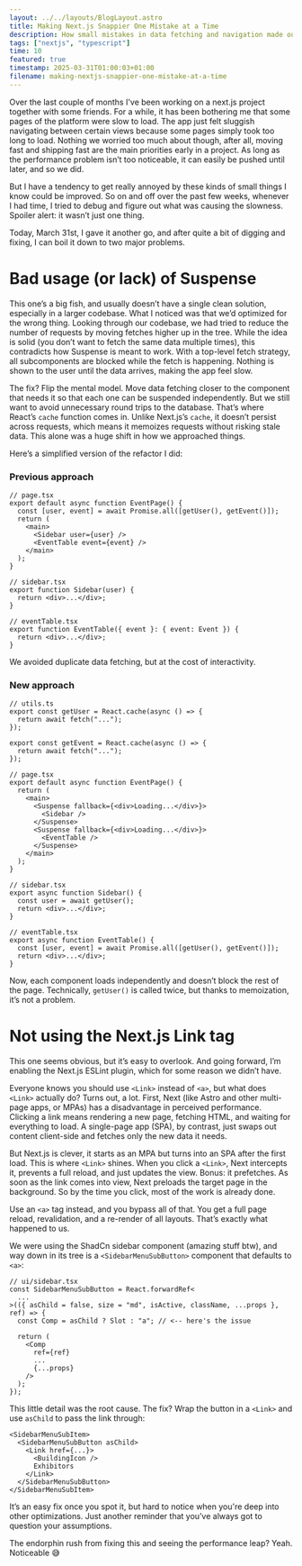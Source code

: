```yaml
---
layout: ../../layouts/BlogLayout.astro
title: Making Next.js Snappier One Mistake at a Time
description: How small mistakes in data fetching and navigation made our Next.js app feel slow, and what I learned fixing them.
tags: ["nextjs", "typescript"]
time: 10
featured: true
timestamp: 2025-03-31T01:00:03+01:00
filename: making-nextjs-snappier-one-mistake-at-a-time
---
```


Over the last couple of months I've been working on a next.js project together with some friends. For a while, it has been bothering me that some pages of the platform were slow to load. The app just felt sluggish navigating between certain views because some pages simply took too long to load. Nothing we worried too much about though, after all, moving fast and shipping fast are the main priorities early in a project. As long as the performance problem isn’t too noticeable, it can easily be pushed until later, and so we did.

But I have a tendency to get really annoyed by these kinds of small things I know could be improved. So on and off over the past few weeks, whenever I had time, I tried to debug and figure out what was causing the slowness. Spoiler alert: it wasn’t just one thing.

Today, March 31st, I gave it another go, and after quite a bit of digging and fixing, I can boil it down to two major problems.

# Bad usage (or lack) of Suspense

This one’s a big fish, and usually doesn’t have a single clean solution, especially in a larger codebase. What I noticed was that we’d optimized for the wrong thing. Looking through our codebase, we had tried to reduce the number of requests by moving fetches higher up in the tree. While the idea is solid (you don’t want to fetch the same data multiple times), this contradicts how Suspense is meant to work. With a top-level fetch strategy, all subcomponents are blocked while the fetch is happening. Nothing is shown to the user until the data arrives, making the app feel slow.

The fix? Flip the mental model. Move data fetching closer to the component that needs it so that each one can be suspended independently. But we still want to avoid unnecessary round trips to the database. That’s where React’s `cache` function comes in. Unlike Next.js’s `cache`, it doesn’t persist across requests, which means it memoizes requests without risking stale data. This alone was a huge shift in how we approached things.

Here’s a simplified version of the refactor I did:

### Previous approach

```tsx
// page.tsx
export default async function EventPage() {
  const [user, event] = await Promise.all([getUser(), getEvent()]);
  return (
    <main>
      <Sidebar user={user} />
      <EventTable event={event} />
    </main>
  );
}

// sidebar.tsx
export function Sidebar(user) {
  return <div>...</div>;
}

// eventTable.tsx
export function EventTable({ event }: { event: Event }) {
  return <div>...</div>;
}
```

We avoided duplicate data fetching, but at the cost of interactivity.

### New approach

```tsx
// utils.ts
export const getUser = React.cache(async () => {
  return await fetch("...");
});

export const getEvent = React.cache(async () => {
  return await fetch("...");
});

// page.tsx
export default async function EventPage() {
  return (
    <main>
      <Suspense fallback={<div>Loading...</div>}>
        <Sidebar />
      </Suspense>
      <Suspense fallback={<div>Loading...</div>}>
        <EventTable />
      </Suspense>
    </main>
  );
}

// sidebar.tsx
export async function Sidebar() {
  const user = await getUser();
  return <div>...</div>;
}

// eventTable.tsx
export async function EventTable() {
  const [user, event] = await Promise.all([getUser(), getEvent()]);
  return <div>...</div>;
}
```

Now, each component loads independently and doesn’t block the rest of the page. Technically, `getUser()` is called twice, but thanks to memoization, it’s not a problem.

# Not using the Next.js Link tag

This one seems obvious, but it’s easy to overlook. And going forward, I’m enabling the Next.js ESLint plugin, which for some reason we didn’t have.

Everyone knows you should use `<Link>` instead of `<a>`, but what does `<Link>` actually do? Turns out, a lot. First, Next (like Astro and other multi-page apps, or MPAs) has a disadvantage in perceived performance. Clicking a link means rendering a new page, fetching HTML, and waiting for everything to load. A single-page app (SPA), by contrast, just swaps out content client-side and fetches only the new data it needs.

But Next.js is clever, it starts as an MPA but turns into an SPA after the first load. This is where `<Link>` shines. When you click a `<Link>`, Next intercepts it, prevents a full reload, and just updates the view. Bonus: it prefetches. As soon as the link comes into view, Next preloads the target page in the background. So by the time you click, most of the work is already done.

Use an `<a>` tag instead, and you bypass all of that. You get a full page reload, revalidation, and a re-render of all layouts. That’s exactly what happened to us.

We were using the ShadCn sidebar component (amazing stuff btw), and way down in its tree is a `<SidebarMenuSubButton>` component that defaults to `<a>`:

```tsx
// ui/sidebar.tsx
const SidebarMenuSubButton = React.forwardRef<
  ...
>(({ asChild = false, size = "md", isActive, className, ...props }, ref) => {
  const Comp = asChild ? Slot : "a"; // <-- here's the issue

  return (
    <Comp
      ref={ref}
      ...
      {...props}
    />
  );
});
```

This little detail was the root cause. The fix? Wrap the button in a `<Link>` and use `asChild` to pass the link through:

```tsx
<SidebarMenuSubItem>
  <SidebarMenuSubButton asChild>
    <Link href={...}>
      <BuildingIcon />
      Exhibitors
    </Link>
  </SidebarMenuSubButton>
</SidebarMenuSubItem>
```

It’s an easy fix once you spot it, but hard to notice when you're deep into other optimizations. Just another reminder that you’ve always got to question your assumptions.

The endorphin rush from fixing this and seeing the performance leap? Yeah. Noticeable 😅
